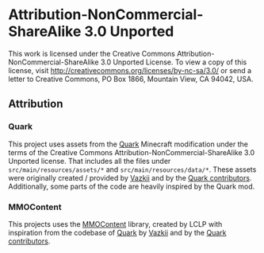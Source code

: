 # Attribution-NonCommercial-ShareAlike 3.0 Unported

This work is licensed under the Creative Commons Attribution-NonCommercial-ShareAlike 3.0 Unported License.
To view a copy of this license, visit http://creativecommons.org/licenses/by-nc-sa/3.0/ or send a letter to Creative Commons, PO Box 1866, Mountain View, CA 94042, USA.

## Attribution
### Quark
This project uses assets from the [Quark](https://github.com/VazkiiMods/Quark) Minecraft modification under the terms of the Creative Commons Attribution-NonCommercial-ShareAlike 3.0 Unported license.
That includes all the files under `src/main/resources/assets/*` and `src/main/resources/data/*`.
These assets were originally created / provided by [Vazkii](https://github.com/Vazkii) and by the [Quark contributors](https://github.com/VazkiiMods/Quark/graphs/contributors).
Additionally, some parts of the code are heavily inspired by the Quark mod.

### MMOContent
This projects uses the [MMOContent](https://github.com/LCLPYT/MMOContent) library, created by LCLP with inspiration 
from the codebase of [Quark](https://github.com/VazkiiMods/Quark) by [Vazkii](https://github.com/Vazkii) and by the [Quark contributors](https://github.com/VazkiiMods/Quark/graphs/contributors).